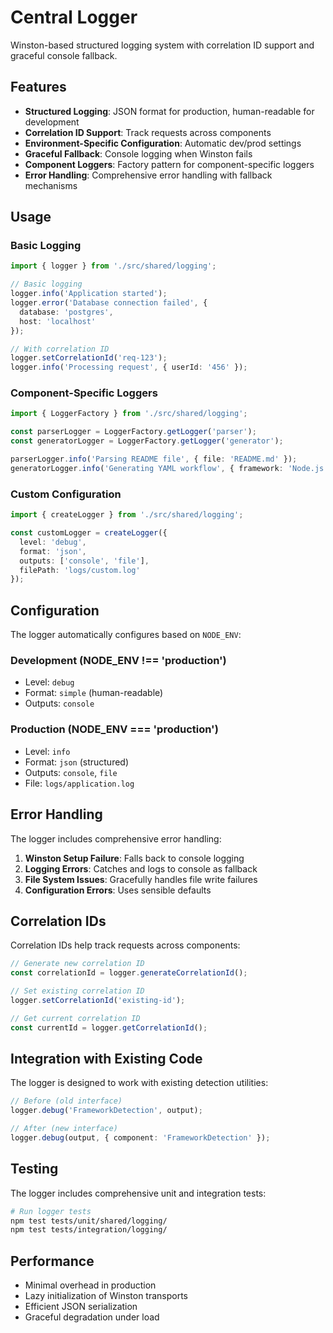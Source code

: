 # Central Logger

Winston-based structured logging system with correlation ID support and graceful console fallback.

## Features

- **Structured Logging**: JSON format for production, human-readable for development
- **Correlation ID Support**: Track requests across components
- **Environment-Specific Configuration**: Automatic dev/prod settings
- **Graceful Fallback**: Console logging when Winston fails
- **Component Loggers**: Factory pattern for component-specific loggers
- **Error Handling**: Comprehensive error handling with fallback mechanisms

## Usage

### Basic Logging

```typescript
import { logger } from './src/shared/logging';

// Basic logging
logger.info('Application started');
logger.error('Database connection failed', { 
  database: 'postgres',
  host: 'localhost' 
});

// With correlation ID
logger.setCorrelationId('req-123');
logger.info('Processing request', { userId: '456' });
```

### Component-Specific Loggers

```typescript
import { LoggerFactory } from './src/shared/logging';

const parserLogger = LoggerFactory.getLogger('parser');
const generatorLogger = LoggerFactory.getLogger('generator');

parserLogger.info('Parsing README file', { file: 'README.md' });
generatorLogger.info('Generating YAML workflow', { framework: 'Node.js' });
```

### Custom Configuration

```typescript
import { createLogger } from './src/shared/logging';

const customLogger = createLogger({
  level: 'debug',
  format: 'json',
  outputs: ['console', 'file'],
  filePath: 'logs/custom.log'
});
```

## Configuration

The logger automatically configures based on `NODE_ENV`:

### Development (NODE_ENV !== 'production')
- Level: `debug`
- Format: `simple` (human-readable)
- Outputs: `console`

### Production (NODE_ENV === 'production')
- Level: `info`
- Format: `json` (structured)
- Outputs: `console`, `file`
- File: `logs/application.log`

## Error Handling

The logger includes comprehensive error handling:

1. **Winston Setup Failure**: Falls back to console logging
2. **Logging Errors**: Catches and logs to console as fallback
3. **File System Issues**: Gracefully handles file write failures
4. **Configuration Errors**: Uses sensible defaults

## Correlation IDs

Correlation IDs help track requests across components:

```typescript
// Generate new correlation ID
const correlationId = logger.generateCorrelationId();

// Set existing correlation ID
logger.setCorrelationId('existing-id');

// Get current correlation ID
const currentId = logger.getCorrelationId();
```

## Integration with Existing Code

The logger is designed to work with existing detection utilities:

```typescript
// Before (old interface)
logger.debug('FrameworkDetection', output);

// After (new interface)
logger.debug(output, { component: 'FrameworkDetection' });
```

## Testing

The logger includes comprehensive unit and integration tests:

```bash
# Run logger tests
npm test tests/unit/shared/logging/
npm test tests/integration/logging/
```

## Performance

- Minimal overhead in production
- Lazy initialization of Winston transports
- Efficient JSON serialization
- Graceful degradation under load
